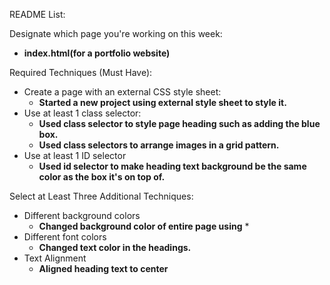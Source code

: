 README List:

Designate which page you're working on this week: 
- **index.html(for a portfolio website)**

Required Techniques (Must Have):

- Create a page with an external CSS style sheet: 
    - **Started a new project using external style sheet to style it.**
- Use at least 1 class selector: 
    - **Used class selector to style page heading such as adding the blue box.**
    - **Used class selectors to arrange images in a grid pattern.**
- Use at least 1 ID selector
    - **Used id selector to make heading text background be the same color as the box it's on top of.**

Select at Least Three Additional Techniques:

- Different background colors
    - **Changed background color of entire page using** *
- Different font colors
    - **Changed text color in the headings.**
- Text Alignment
    - **Aligned heading text to center**
